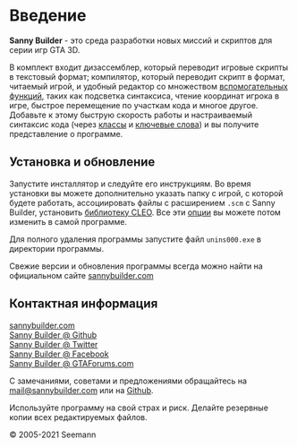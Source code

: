 # Введение

**Sanny Builder** - это среда разработки новых миссий и скриптов для серии игр GTA 3D. 

В комплект входит дизассемблер, который переводит игровые скрипты в текстовый формат; компилятор, который переводит скрипт в формат, читаемый игрой, и удобный редактор со множеством [вспомогательных функций](features.md), таких как подсветка синтаксиса, чтение координат игрока в игре, быстрое перемещение по участкам кода и многое другое. Добавьте к этому быструю скорость работы и настраиваемый синтаксис кода \(через [классы](coding/classes.md) и [ключевые слова](coding/keywords.md)\) и вы получите представление о программе.

## Установка и обновление

Запустите инсталлятор и следуйте его инструкциям. Во время установки вы можете дополнительно указать папку с игрой, с которой будете работать, ассоциировать файлы с расширением `.scm` с Sanny Builder, установить [библиотеку CLEO](https://cleo.li/ru). Все эти [опции](options/) вы можете потом изменить в самой программе.

Для полного удаления программы запустите файл `unins000.exe` в директории программы.

Свежие версии и обновления программы всегда можно найти на официальном сайте [sannybuilder.com](https://sannybuilder.com/)

## Контактная информация

[sannybuilder.com](https://sannybuilder.com/)  
[Sanny Builder @ Github](https://github.com/sannybuilder/dev/issues)  
[Sanny Builder @ Twitter](https://twitter.com/SannyBuilderDev)  
[Sanny Builder @ Facebook](https://facebook.com/SannyBuilder)  
[Sanny Builder @ GTAForums.com](http://gtaforums.com/index.php?showtopic=211077)

С замечаниями, советами и предложениями обращайтесь на [mail@sannybuilder.com](mailto:mail@sannybuilder.com) или на [Github](https://github.com/sannybuilder/dev/issues).

Используйте программу на свой страх и риск. Делайте резервные копии всех редактируемых файлов.

© 2005-2021 Seemann

